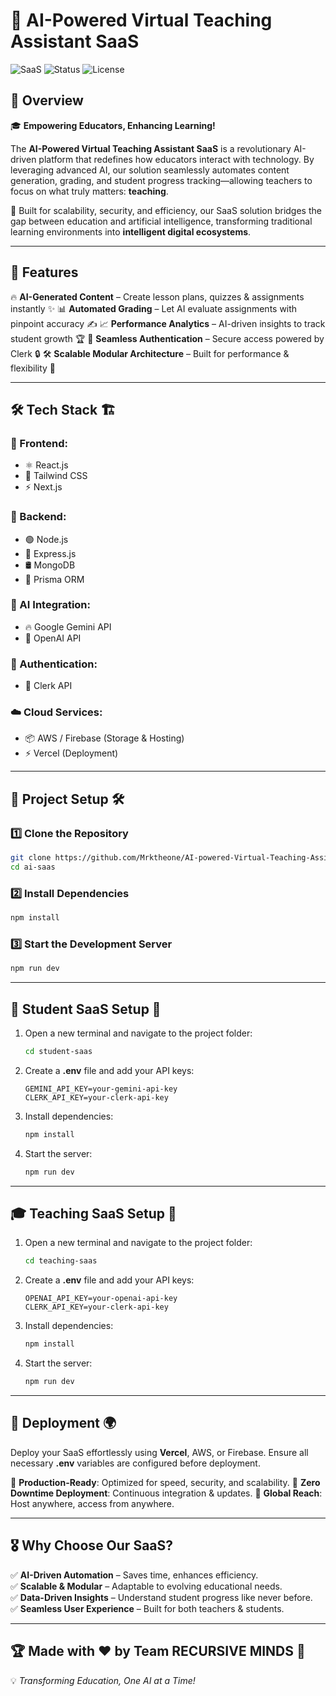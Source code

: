 # 🌟 AI-Powered Virtual Teaching Assistant SaaS

![SaaS](https://img.shields.io/badge/SaaS-Teaching-blueviolet?style=for-the-badge) ![Status](https://img.shields.io/badge/Status-Active-success?style=for-the-badge) ![License](https://img.shields.io/badge/License-MIT-green?style=for-the-badge)

## 🚀 Overview
🎓 **Empowering Educators, Enhancing Learning!**

The **AI-Powered Virtual Teaching Assistant SaaS** is a revolutionary AI-driven platform that redefines how educators interact with technology. By leveraging advanced AI, our solution seamlessly automates content generation, grading, and student progress tracking—allowing teachers to focus on what truly matters: **teaching**. 

🚀 Built for scalability, security, and efficiency, our SaaS solution bridges the gap between education and artificial intelligence, transforming traditional learning environments into **intelligent digital ecosystems**.

---

## 🎯 Features
🔥 **AI-Generated Content** – Create lesson plans, quizzes & assignments instantly ✨
📊 **Automated Grading** – Let AI evaluate assignments with pinpoint accuracy ✍️
📈 **Performance Analytics** – AI-driven insights to track student growth 🏆
🔐 **Seamless Authentication** – Secure access powered by Clerk 🔒
🛠️ **Scalable Modular Architecture** – Built for performance & flexibility 🚀

---

## 🛠️ Tech Stack 🏗️
### 🎨 Frontend:
- ⚛️ React.js
- 🎨 Tailwind CSS
- ⚡ Next.js

### 🏢 Backend:
- 🟢 Node.js
- 🚀 Express.js
- 🛢️ MongoDB
- 🔗 Prisma ORM

### 🤖 AI Integration:
- 🔥 Google Gemini API
- 🧠 OpenAI API

### 🔑 Authentication:
- 🔐 Clerk API

### ☁️ Cloud Services:
- 📦 AWS / Firebase (Storage & Hosting)
- ⚡ Vercel (Deployment)

---

## 📂 Project Setup 🛠️
### 1️⃣ Clone the Repository
```sh
git clone https://github.com/Mrktheone/AI-powered-Virtual-Teaching-Assistant-SaaS.git
cd ai-saas
```

### 2️⃣ Install Dependencies
```sh
npm install
```

### 3️⃣ Start the Development Server
```sh
npm run dev
```

---

## 🏫 Student SaaS Setup 📘
1. Open a new terminal and navigate to the project folder:
   ```sh
   cd student-saas
   ```
2. Create a **.env** file and add your API keys:
   ```plaintext
   GEMINI_API_KEY=your-gemini-api-key
   CLERK_API_KEY=your-clerk-api-key
   ```
3. Install dependencies:
   ```sh
   npm install
   ```
4. Start the server:
   ```sh
   npm run dev
   ```

---

## 🎓 Teaching SaaS Setup 📕
1. Open a new terminal and navigate to the project folder:
   ```sh
   cd teaching-saas
   ```
2. Create a **.env** file and add your API keys:
   ```plaintext
   OPENAI_API_KEY=your-openai-api-key
   CLERK_API_KEY=your-clerk-api-key
   ```
3. Install dependencies:
   ```sh
   npm install
   ```
4. Start the server:
   ```sh
   npm run dev
   ```

---

## 🚀 Deployment 🌍
Deploy your SaaS effortlessly using **Vercel**, AWS, or Firebase. Ensure all necessary **.env** variables are configured before deployment.

🔹 **Production-Ready**: Optimized for speed, security, and scalability.
🔹 **Zero Downtime Deployment**: Continuous integration & updates.
🔹 **Global Reach**: Host anywhere, access from anywhere.

---

## 🎖️ Why Choose Our SaaS? 
✅ **AI-Driven Automation** – Saves time, enhances efficiency.  
✅ **Scalable & Modular** – Adaptable to evolving educational needs.  
✅ **Data-Driven Insights** – Understand student progress like never before.  
✅ **Seamless User Experience** – Built for both teachers & students.  

---

## 🏆 Made with ❤️ by **Team RECURSIVE MINDS** 🚀

💡 *Transforming Education, One AI at a Time!*

